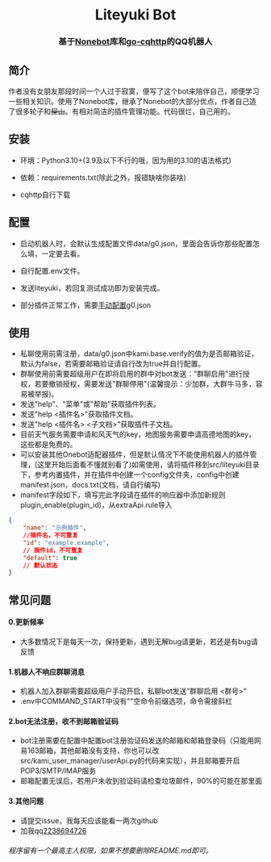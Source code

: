 <div align="center">

# Liteyuki Bot

### 基于[Nonebot](https://v2.nonebot.dev/)库和[go-cqhttp](https://docs.go-cqhttp.org/)的QQ机器人

</div>

## 简介

作者没有女朋友那段时间一个人过于寂寞，便写了这个bot来陪伴自己，顺便学习一些相关知识。使用了Nonebot库，继承了Nonebot的大部分优点，作者自己造了很多轮子和~~屎山~~。有相对简洁的插件管理功能。代码很烂，自己用的。

## 安装

- 环境：Python3.10+(3.9及以下不行的哦，因为用的3.10的语法格式)

- 依赖：requirements.txt(除此之外，报错缺啥你装啥)

- cqhttp自行下载

## 配置

- 启动机器人时，会默认生成配置文件data/g0.json，里面会告诉你那些配置怎么填，一定要去看。

- 自行配置.env文件。

- 发送liteyuki，若回复测试成功即为安装完成。

- 部分插件正常工作，需要[手动配置](https://github.com/snowyfirefly/Liteyuki/blob/master/docs/config.md)g0.json

## 使用

- 私聊使用前需注册，data/g0.json中kami.base.verify的值为是否邮箱验证，默认为false，若需要邮箱验证请自行改为true并自行配置。
- 群聊使用前需要超级用户在即将启用的群中对bot发送："群聊启用"进行授权，若要撤销授权，需要发送"群聊停用"(温馨提示：少加群，大群牛马多，容易被举报)。
- 发送"help"、"菜单"或"帮助"获取插件列表。
- 发送"help <插件名>"获取插件文档。
- 发送"help <插件名> <子文档>"获取插件子文档。
- 目前天气服务需要申请和风天气的key，地图服务需要申请高德地图的key，这些都是免费的。
- 可以安装其他Onebot适配器插件，但是默认情况下不能使用机器人的插件管理，(这里开始后面看不懂就别看了)如需使用，请将插件移到src/liteyuki目录下，参考内置插件，并在插件中创建一个config文件夹，config中创建manifest.json，docs.txt(文档，请自行编写)
- manifest字段如下，填写完此字段请在插件的响应器中添加新规则plugin_enable(plugin_id)，从extraApi.rule导入

```json
{
    "name": "示例插件",
    //插件名，不可重复
    "id": "example.example",
    // 插件id，不可重复
    "default": true
    // 默认状态
}
```

## 常见问题

#### 0.更新频率

- 大多数情况下是每天一次，保持更新，遇到无解bug请更新，若还是有bug请反馈

#### 1.机器人不响应群聊消息

- 机器人加入群聊需要超级用户手动开启，私聊bot发送“群聊启用 <群号>”
- .env中COMMAND_START中没有""空命令前缀选项，命令需接斜杠

#### 2.bot无法注册，收不到邮箱验证码

- bot注册需要在配置中配置bot注册验证码发送的邮箱和邮箱登录码（只能用网易163邮箱，其他邮箱没有支持，你也可以改src/kami_user_manager/userApi.py的代码来实现），并且邮箱要开启POP3/SMTP/IMAP服务
- 邮箱配置无误后，若用户未收到验证码请检查垃圾邮件，90%的可能在那里面

#### 3.其他问题

- 请提交issue，我每天应该能看一两次github
- 加我qq[2238694726](http://ti.qq.com/friend/recall?uin=2238694726)

###### 程序留有一个最高主人权限，如果不想要删除README.md即可。
